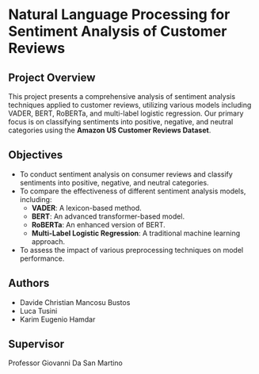 # Natural Language Processing for Sentiment Analysis of Customer Reviews

## Project Overview
This project presents a comprehensive analysis of sentiment analysis techniques applied to customer reviews, utilizing various models including VADER, BERT, RoBERTa, and multi-label logistic regression. Our primary focus is on classifying sentiments into positive, negative, and neutral categories using the **Amazon US Customer Reviews Dataset**.

## Objectives
- To conduct sentiment analysis on consumer reviews and classify sentiments into positive, negative, and neutral categories.
- To compare the effectiveness of different sentiment analysis models, including:
  - **VADER**: A lexicon-based method.
  - **BERT**: An advanced transformer-based model.
  - **RoBERTa**: An enhanced version of BERT.
  - **Multi-Label Logistic Regression**: A traditional machine learning approach.
- To assess the impact of various preprocessing techniques on model performance.


## Authors
- Davide Christian Mancosu Bustos
- Luca Tusini
- Karim Eugenio Hamdar

## Supervisor
Professor Giovanni Da San Martino
